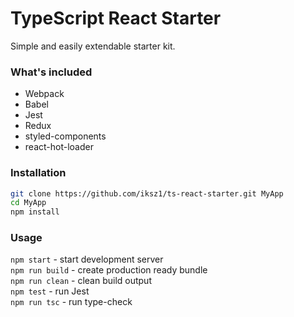 # TypeScript React Starter

Simple and easily extendable starter kit.

### What's included

- Webpack
- Babel
- Jest
- Redux
- styled-components
- react-hot-loader

### Installation

```sh
git clone https://github.com/iksz1/ts-react-starter.git MyApp
cd MyApp
npm install
```

### Usage

`npm start` - start development server  
`npm run build` - create production ready bundle  
`npm run clean` - clean build output  
`npm test` - run Jest  
`npm run tsc` - run type-check
